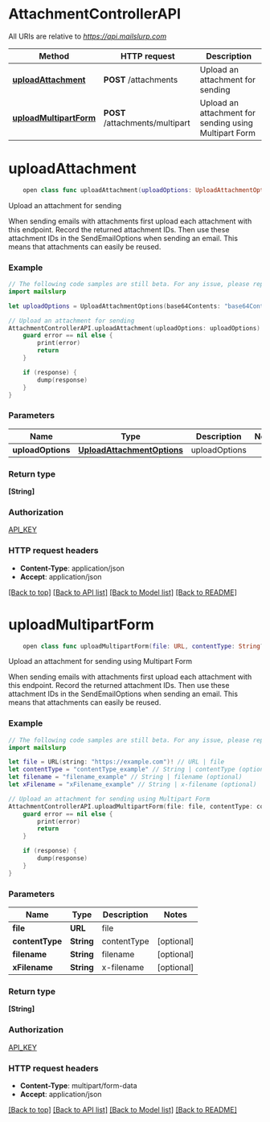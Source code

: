 # AttachmentControllerAPI

All URIs are relative to *https://api.mailslurp.com*

Method | HTTP request | Description
------------- | ------------- | -------------
[**uploadAttachment**](AttachmentControllerAPI.md#uploadattachment) | **POST** /attachments | Upload an attachment for sending
[**uploadMultipartForm**](AttachmentControllerAPI.md#uploadmultipartform) | **POST** /attachments/multipart | Upload an attachment for sending using Multipart Form


# **uploadAttachment**
```swift
    open class func uploadAttachment(uploadOptions: UploadAttachmentOptions, completion: @escaping (_ data: [String]?, _ error: Error?) -> Void)
```

Upload an attachment for sending

When sending emails with attachments first upload each attachment with this endpoint. Record the returned attachment IDs. Then use these attachment IDs in the SendEmailOptions when sending an email. This means that attachments can easily be reused.

### Example 
```swift
// The following code samples are still beta. For any issue, please report via http://github.com/OpenAPITools/openapi-generator/issues/new
import mailslurp

let uploadOptions = UploadAttachmentOptions(base64Contents: "base64Contents_example", contentType: "contentType_example", filename: "filename_example") // UploadAttachmentOptions | uploadOptions

// Upload an attachment for sending
AttachmentControllerAPI.uploadAttachment(uploadOptions: uploadOptions) { (response, error) in
    guard error == nil else {
        print(error)
        return
    }

    if (response) {
        dump(response)
    }
}
```

### Parameters

Name | Type | Description  | Notes
------------- | ------------- | ------------- | -------------
 **uploadOptions** | [**UploadAttachmentOptions**](UploadAttachmentOptions.md) | uploadOptions | 

### Return type

**[String]**

### Authorization

[API_KEY](../README.md#API_KEY)

### HTTP request headers

 - **Content-Type**: application/json
 - **Accept**: application/json

[[Back to top]](#) [[Back to API list]](../README.md#documentation-for-api-endpoints) [[Back to Model list]](../README.md#documentation-for-models) [[Back to README]](../README.md)

# **uploadMultipartForm**
```swift
    open class func uploadMultipartForm(file: URL, contentType: String? = nil, filename: String? = nil, xFilename: String? = nil, completion: @escaping (_ data: [String]?, _ error: Error?) -> Void)
```

Upload an attachment for sending using Multipart Form

When sending emails with attachments first upload each attachment with this endpoint. Record the returned attachment IDs. Then use these attachment IDs in the SendEmailOptions when sending an email. This means that attachments can easily be reused.

### Example 
```swift
// The following code samples are still beta. For any issue, please report via http://github.com/OpenAPITools/openapi-generator/issues/new
import mailslurp

let file = URL(string: "https://example.com")! // URL | file
let contentType = "contentType_example" // String | contentType (optional)
let filename = "filename_example" // String | filename (optional)
let xFilename = "xFilename_example" // String | x-filename (optional)

// Upload an attachment for sending using Multipart Form
AttachmentControllerAPI.uploadMultipartForm(file: file, contentType: contentType, filename: filename, xFilename: xFilename) { (response, error) in
    guard error == nil else {
        print(error)
        return
    }

    if (response) {
        dump(response)
    }
}
```

### Parameters

Name | Type | Description  | Notes
------------- | ------------- | ------------- | -------------
 **file** | **URL** | file | 
 **contentType** | **String** | contentType | [optional] 
 **filename** | **String** | filename | [optional] 
 **xFilename** | **String** | x-filename | [optional] 

### Return type

**[String]**

### Authorization

[API_KEY](../README.md#API_KEY)

### HTTP request headers

 - **Content-Type**: multipart/form-data
 - **Accept**: application/json

[[Back to top]](#) [[Back to API list]](../README.md#documentation-for-api-endpoints) [[Back to Model list]](../README.md#documentation-for-models) [[Back to README]](../README.md)

